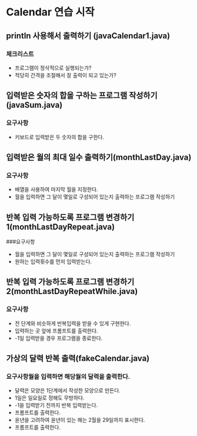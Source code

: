 # Calendar 연습 시작
## println 사용해서 출력하기 (javaCalendar1.java)
### 체크리스트
* 프로그램이 정삭적으로 실행되는가?
* 적당히 간격을 조절해서 잘 출력이 되고 있는가?

## 입력받은 숫자의 합을 구하는 프로그램 작성하기(javaSum.java)

### 요구사항
* 키보드로 입력받은 두 숫자의 합을 구한다.

## 입력받은 월의 최대 일수 출력하기(monthLastDay.java)

### 요구사항
* 배열을 사용하여 마지막 월을 지정한다.
* 월을 입력하면 그 달이 몇일로 구성되어 있는지 출력하는 프로그램 작성하기

## 반복 입력 가능하도록 프로그램 변경하기1(monthLastDayRepeat.java)

###요구사항
* 월을 입력하면 그 달이 몇일로 구성되어 있는지 출력하는 프로그램 작성하기
* 원하는 입력횟수를 먼저 입력받는다.

## 반복 입력 가능하도록 프로그램 변경하기2(monthLastDayRepeatWhile.java)

### 요구사항
* 전 단계와 비슷하게 반복입력을 받을 수 있게 구현한다.
* 입력하는 곳 앞에 프롬프트를 출력한다.
* -1일 입력받을 경우 프로그램을 종료한다.


## 가상의 달력 반복 출력(fakeCalendar.java)

### 요구사항월을 입력하면 해당월의 달력을 출력한다.
* 달력은 모양은 1단계에서 작성한 모양으로 만든다.
* 1일은 일요일로 정해도 무방하다.
* -1을 입력받기 전까지 반복 입력받는다.
* 프롬프트를 출력한다.
* 윤년을 고려하여 윤년이 있는 해는 2월을 29일까지 표시한다.
* 프롬프트를 출력한다.
